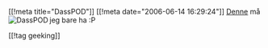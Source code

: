 [[!meta  title="DassPOD"]]
[[!meta  date="2006-06-14 16:29:24"]]
<a href="http://www.atechflash.com/products-icarta.html"><img src="http://pjatt.net/images/2006/06/pic-icarta-small.gif" alt="DassPOD" align="left"  /></a> <a href="http://www.atechflash.com/products-icarta.html">Denne</a> må jeg bare ha :P

[[!tag  geeking]]
